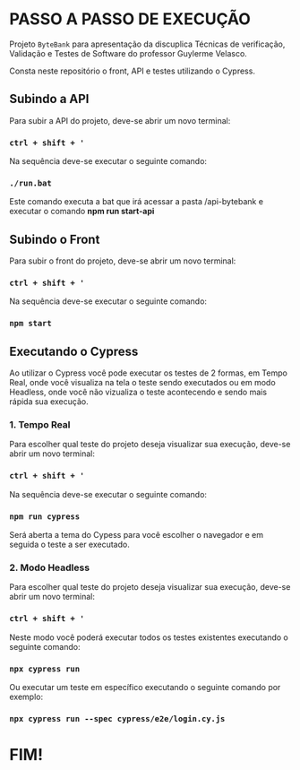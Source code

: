 # PASSO A PASSO DE EXECUÇÃO 

Projeto `ByteBank` para apresentação da discuplica Técnicas de verificação, Validação e Testes de Software do professor Guylerme Velasco.

Consta neste repositório o front, API e testes utilizando o Cypress.

## Subindo a API

Para subir a API do projeto, deve-se abrir um novo terminal:

### `ctrl + shift + '`

Na sequência deve-se executar o seguinte comando:

### `./run.bat`

Este comando executa a bat que irá acessar a pasta /api-bytebank e executar o comando **npm run start-api**

## Subindo o Front

Para subir o front do projeto, deve-se abrir um novo terminal:

### `ctrl + shift + '`

Na sequência deve-se executar o seguinte comando:

### `npm start`

## Executando o Cypress

Ao utilizar o Cypress você pode executar os testes de 2 formas, em Tempo Real, onde você visualiza na tela o teste sendo executados ou em modo Headless, onde você não vizualiza o teste acontecendo e sendo mais rápida sua execução.

### 1. Tempo Real

Para escolher qual teste do projeto deseja visualizar sua execução, deve-se abrir um novo terminal:

### `ctrl + shift + '`

Na sequência deve-se executar o seguinte comando:

### `npm run cypress`

Será aberta a tema do Cypess para você escolher o navegador e em seguida o teste a ser executado.

### 2. Modo Headless

Para escolher qual teste do projeto deseja visualizar sua execução, deve-se abrir um novo terminal:

### `ctrl + shift + '`

Neste modo você poderá executar todos os testes existentes executando o seguinte comando:

### `npx cypress run`

Ou executar um teste em específico executando o seguinte comando por exemplo:

### `npx cypress run --spec cypress/e2e/login.cy.js`

# FIM!